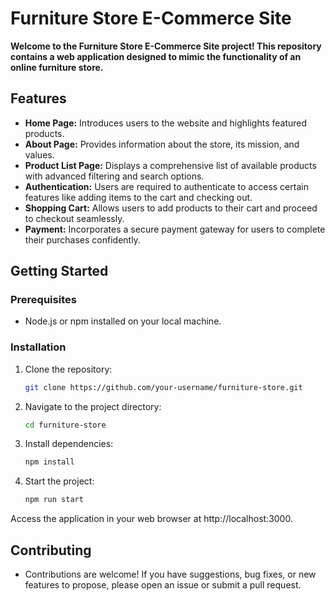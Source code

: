# Furniture Store E-Commerce Site

**Welcome to the Furniture Store E-Commerce Site project! This repository contains a web application designed to mimic the functionality of an online furniture store.**

## Features

- **Home Page:** Introduces users to the website and highlights featured products.
- **About Page:** Provides information about the store, its mission, and values.
- **Product List Page:** Displays a comprehensive list of available products with advanced filtering and search options.
- **Authentication:** Users are required to authenticate to access certain features like adding items to the cart and checking out.
- **Shopping Cart:** Allows users to add products to their cart and proceed to checkout seamlessly.
- **Payment:** Incorporates a secure payment gateway for users to complete their purchases confidently.

## Getting Started

### Prerequisites

- Node.js or npm installed on your local machine.

### Installation

1. Clone the repository:

   ```bash
   git clone https://github.com/your-username/furniture-store.git
   
2. Navigate to the project directory:

   ```bash
   cd furniture-store

3. Install dependencies:

   ```bash
   npm install

4. Start the project:

   ```bash
   npm run start

Access the application in your web browser at http://localhost:3000.

## Contributing

- Contributions are welcome! If you have suggestions, bug fixes, or new features to propose, please open an issue or submit a pull request.



